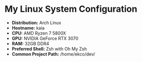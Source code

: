# My Linux System Configuration

- **Distribution:** Arch Linux
- **Hostname:** kaia
- **CPU:** AMD Ryzen 7 5800X
- **GPU:** NVIDIA GeForce RTX 3070
- **RAM:** 32GB DDR4
- **Preferred Shell:** Zsh with Oh My Zsh
- **Common Project Path:** /home/ekco/dev/
